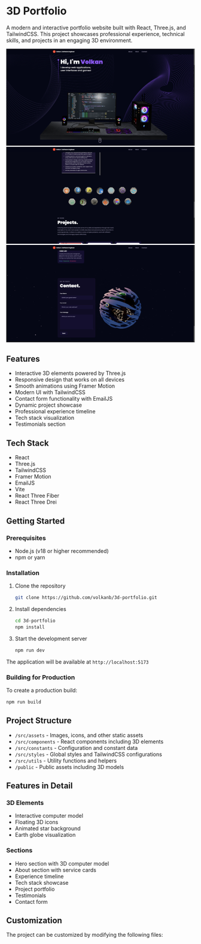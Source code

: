 # 3D Portfolio

A modern and interactive portfolio website built with React, Three.js, and TailwindCSS. This project showcases professional experience, technical skills, and projects in an engaging 3D environment.

![3d-portfolio Screenshot 1](screenshot1.png)
![3d-portfolio Screenshot 2](screenshot2.png)
![3d-portfolio Screenshot 3](screenshot3.png)

## Features

- Interactive 3D elements powered by Three.js
- Responsive design that works on all devices
- Smooth animations using Framer Motion
- Modern UI with TailwindCSS
- Contact form functionality with EmailJS
- Dynamic project showcase
- Professional experience timeline
- Tech stack visualization
- Testimonials section

## Tech Stack

- React
- Three.js
- TailwindCSS
- Framer Motion
- EmailJS
- Vite
- React Three Fiber
- React Three Drei

## Getting Started

### Prerequisites

- Node.js (v18 or higher recommended)
- npm or yarn

### Installation

1. Clone the repository
    ```bash
    git clone https://github.com/volkanb/3d-portfolio.git
    ```

2. Install dependencies
    ```bash
    cd 3d-portfolio
    npm install
    ```

3. Start the development server
    ```bash
    npm run dev
    ```
The application will be available at `http://localhost:5173`

### Building for Production

To create a production build:

```bash
npm run build
```

## Project Structure

- `/src/assets` - Images, icons, and other static assets
- `/src/components` - React components including 3D elements
- `/src/constants` - Configuration and constant data
- `/src/styles` - Global styles and TailwindCSS configurations
- `/src/utils` - Utility functions and helpers
- `/public` - Public assets including 3D models

## Features in Detail

### 3D Elements
- Interactive computer model
- Floating 3D icons
- Animated star background
- Earth globe visualization

### Sections
- Hero section with 3D computer model
- About section with service cards
- Experience timeline
- Tech stack showcase
- Project portfolio
- Testimonials
- Contact form

## Customization

The project can be customized by modifying the following files:


